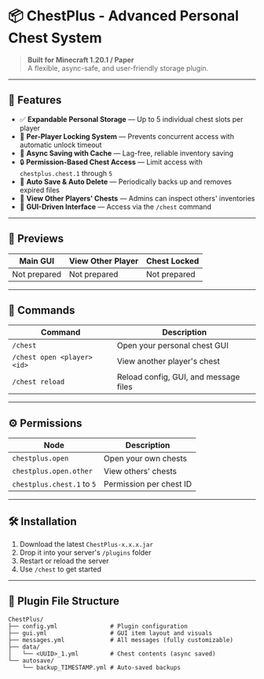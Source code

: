 # 📦 ChestPlus - Advanced Personal Chest System

> **Built for Minecraft 1.20.1 / Paper**  
> A flexible, async-safe, and user-friendly storage plugin.

---

## 🧩 Features

- ✅ **Expandable Personal Storage** — Up to 5 individual chest slots per player
- 🔐 **Per-Player Locking System** — Prevents concurrent access with automatic unlock timeout
- 💾 **Async Saving with Cache** — Lag-free, reliable inventory saving
- 🔒 **Permission-Based Chest Access** — Limit access with `chestplus.chest.1` through `5`
- 🧰 **Auto Save & Auto Delete** — Periodically backs up and removes expired files
- 👥 **View Other Players' Chests** — Admins can inspect others' inventories
- 🧪 **GUI-Driven Interface** — Access via the `/chest` command

---

## 📸 Previews

| Main GUI | View Other Player | Chest Locked |
|--|--|-------------|
| Not prepared | Not prepared | Not prepared            |

---

## 🔧 Commands

| Command | Description |
|--------|-------------|
| `/chest` | Open your personal chest GUI |
| `/chest open <player> <id>` | View another player's chest |
| `/chest reload` | Reload config, GUI, and message files |

---

## ⚙️ Permissions

| Node | Description |
|------|-------------|
| `chestplus.open` | Open your own chests |
| `chestplus.open.other` | View others' chests |
| `chestplus.chest.1` to `5` | Permission per chest ID |

---

## 🛠 Installation

1. Download the latest `ChestPlus-x.x.x.jar`
2. Drop it into your server's `/plugins` folder
3. Restart or reload the server
4. Use `/chest` to get started

---

## 📁 Plugin File Structure

```plaintext
ChestPlus/
├── config.yml               # Plugin configuration
├── gui.yml                  # GUI item layout and visuals
├── messages.yml             # All messages (fully customizable)
├── data/
│   └── <UUID>_1.yml         # Chest contents (async saved)
└── autosave/
    └── backup_TIMESTAMP.yml # Auto-saved backups
